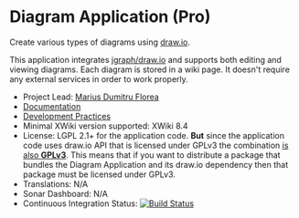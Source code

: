 Diagram Application (Pro)
=========================

Create various types of diagrams using [draw.io](https://www.draw.io/).

This application integrates [jgraph/draw.io](https://github.com/jgraph/draw.io/) and supports both editing and viewing diagrams. Each diagram is stored in a wiki page. It doesn't require any external services in order to work properly.

* Project Lead: [Marius Dumitru Florea](https://github.com/mflorea)
* [Documentation](https://store.xwiki.com/xwiki/bin/view/Extension/DiagramApplication)
* [Development Practices](http://dev.xwiki.org)
* Minimal XWiki version supported: XWiki 8.4
* License: LGPL 2.1+ for the application code. **But** since the application code uses draw.io API that is licensed under GPLv3 the combination [is also **GPLv3**](http://www.gnu.org/licenses/gpl-faq.html#AllCompatibility). This means that if you want to distribute a package that bundles the Diagram Application and its draw.io dependency then that package must be licensed under GPLv3.
* Translations: N/A
* Sonar Dashboard: N/A
* Continuous Integration Status: [![Build Status](http://ci.xwikisas.com/view/All/job/xwikisas/job/application-diagram/job/master/badge/icon)](http://ci.xwikisas.com/view/All/job/xwikisas/job/application-diagram/job/master/)
